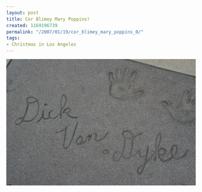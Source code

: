 ```yaml
---
layout: post
title: Cor Blimey Mary Poppins!
created: 1169196739
permalink: "/2007/01/19/cor_blimey_mary_poppins_0/"
tags:
- Christmas in Los Angeles
---
```


<img src="/image/images/IMG_2637_0.JPG"/>

